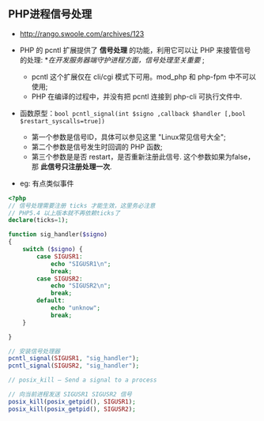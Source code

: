 ## PHP进程信号处理
* http://rango.swoole.com/archives/123

* PHP 的 pcntl 扩展提供了 **信号处理** 的功能，利用它可以让 PHP 来接管信号的处理:
    **在开发服务器端守护进程方面，信号处理至关重要* ;
    * pcntl 这个扩展仅在 cli/cgi 模式下可用。mod_php 和 php-fpm 中不可以使用;
    * PHP 在编译的过程中，并没有把 pcntl 连接到 php-cli 可执行文件中.

* 函数原型：`bool pcntl_signal(int $signo ,callback $handler [,bool $restart_syscalls=true])`
    * 第一个参数是信号ID，具体可以参见这里 "Linux常见信号大全";
    * 第二个参数是信号发生时回调的 PHP 函数;
    * 第三个参数是是否 restart，是否重新注册此信号. 这个参数如果为false，那 **此信号只注册处理一次**.

* eg: 有点类似事件
```php
<?php
// 信号处理需要注册 ticks 才能生效，这里务必注意
// PHP5.4 以上版本就不再依赖ticks了
declare(ticks=1);

function sig_handler($signo)
{
    switch ($signo) {
        case SIGUSR1:
            echo "SIGUSR1\n";
            break;
        case SIGUSR2:
            echo "SIGUSR2\n";
            break;
        default:
            echo "unknow";
            break;
    }

}

// 安装信号处理器
pcntl_signal(SIGUSR1, "sig_handler");
pcntl_signal(SIGUSR2, "sig_handler");

// posix_kill — Send a signal to a process

// 向当前进程发送 SIGUSR1 SIGUSR2 信号
posix_kill(posix_getpid(), SIGUSR1);
posix_kill(posix_getpid(), SIGUSR2);
```